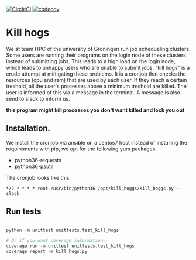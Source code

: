 [![CircleCI](https://circleci.com/gh/erijpkema/kill-hogs.svg?style=svg)](https://circleci.com/gh/erijpkema/kill-hogs)
[![codecov](https://codecov.io/gh/erijpkema/kill-hogs/branch/master/graph/badge.svg)](https://codecov.io/gh/erijpkema/kill-hogs)
# Kill hogs

We at team HPC of the university of Groningen run job schedueling clusters.
Some users are running their programs on the login node of these clusters instead of submitting jobs. This leads to a high load on the login node, which leads to unhappy users who are unable to submit jobs.
"kill hogs" is a crude attempt at mittigating these problems. It is a cronjob that checks the resources (cpu and ram) that are used by each user. If they reach a certain treshold, all the user's processes above a minimum treshold are killed. 
The user is informed of this via a message in the terminal.
A message is also send to slack to inform us.


**this program might kill processes you don't want killed and lock you out**


## Installation.

We install the cronjob via ansible on a centos7 host instead of installing the requirements with pip, we opt for the following yum packages.

- python36-requests
- python36-psutil

The cronjob looks like this:

```cronjob
*/2 * * * * root /usr/bin/python36 /opt/kill_hoggs/kill_hoggs.py --slack
```

## Run tests

```python

python -m unittest unittests.test_kill_hogs

# Or if you want coverage information.
coverage run -m unittest unittests.test_kill_hogs
coverage report -m kill_hogs.py
```
